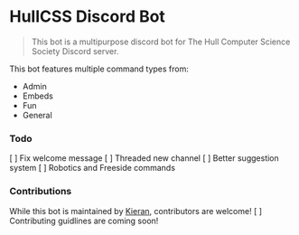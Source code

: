 # HullCSS Discord Bot
> This bot is a multipurpose discord bot for The Hull Computer Science Society Discord server. 

This bot features multiple command types from:
* Admin
* Embeds
* Fun
* General

### Todo
[ ] Fix welcome message 
[ ] Threaded new channel
[ ] Better suggestion system
[ ] Robotics and Freeside commands

### Contributions
While this bot is maintained by [Kieran](https://github.com/KieranRobson), contributors are welcome! 
[ ] Contributing guidlines are coming soon!